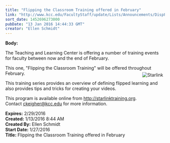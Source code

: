 ```yaml
---
title: "Flipping the Classroom Training offered in February"
link: "http://www.kcc.edu/FacultyStaff/update/Lists/Announcements/DispForm.aspx?ID=2136"
sort_date: 1452696273000
pubDate: "13 Jan 2016 14:44:33 GMT"
creator: "Ellen Schmidt"
---
```


<div><b>Body:</b> <div class="ExternalClass2AE58A56B9DD46A0939EDB2ADC2B1BD2"><p>​The Teaching and Learning Center is offering a number of training events for faculty between now and the end of February.</p>
<p>This one, &quot;Flipping the Classroom Training&quot; will be offered throughout February. <img alt="Starlink" src="/FacultyStaff/update/Documents/starlink.jpg" style="vertical-align:auto;float:right;margin:5px" /></p>
<p>This training series provides an overview of defining flipped learning and also provides tips and tricks for creating your videos.</p>
<p>This program is available online from <a href="http://starlinktraining.org/">http://starlinktraining.org</a>.<br />Contact <a href="mailto:ckeigher@kcc.edu">ckeigher@kcc.edu</a> for more information.</p></div></div>
<div><b>Expires:</b> 2/29/2016</div>
<div><b>Created:</b> 1/13/2016 8:44 AM</div>
<div><b>Created By:</b> Ellen Schmidt</div>
<div><b>Start Date:</b> 1/27/2016</div>
<div><b>Title:</b> Flipping the Classroom Training offered in February</div>
